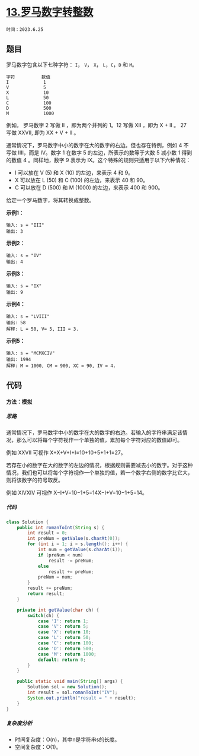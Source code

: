 # [13.罗马数字转整数](https://leetcode.cn/problems/roman-to-integer/)

`时间：2023.6.25`

## 题目

罗马数字包含以下七种字符： `I`， `V`， `X`， `L`，`C`，`D` 和 `M`。

```
字符          数值
I             1
V             5
X             10
L             50
C             100
D             500
M             1000
```

例如， 罗马数字 2 写做 II ，即为两个并列的 1。12 写做 XII ，即为 X + II 。 27 写做  XXVII, 即为 XX + V + II 。

通常情况下，罗马数字中小的数字在大的数字的右边。但也存在特例，例如 4 不写做 IIII，而是 IV。数字 1 在数字 5 的左边，所表示的数等于大数 5 减小数 1 得到的数值 4 。同样地，数字 9 表示为 IX。这个特殊的规则只适用于以下六种情况：

- I 可以放在 V (5) 和 X (10) 的左边，来表示 4 和 9。
- X 可以放在 L (50) 和 C (100) 的左边，来表示 40 和 90。 
- C 可以放在 D (500) 和 M (1000) 的左边，来表示 400 和 900。

给定一个罗马数字，将其转换成整数。

**示例1：**

```
输入: s = "III"
输出: 3
```

**示例2：**

```
输入: s = "IV"
输出: 4
```

**示例3：**

```
输入: s = "IX"
输出: 9
```

**示例4：**

```
输入: s = "LVIII"
输出: 58
解释: L = 50, V= 5, III = 3.
```

**示例5：**

```
输入: s = "MCMXCIV"
输出: 1994
解释: M = 1000, CM = 900, XC = 90, IV = 4.
```

## 代码

#### 方法：模拟

##### 思路

通常情况下，罗马数字中小的数字在大的数字的右边。若输入的字符串满足该情况，那么可以将每个字符视作一个单独的值，累加每个字符对应的数值即可。

例如 XXVII 可视作 X+X+V+I+I=10+10+5+1+1=27。

若存在小的数字在大的数字的左边的情况，根据规则需要减去小的数字。对于这种情况，我们也可以将每个字符视作一个单独的值，若一个数字右侧的数字比它大，则将该数字的符号取反。

例如 XIVXIV 可视作 X−I+V=10−1+5=14X−I+V=10−1+5=14。

##### 代码

```java
class Solution {
    public int romanToInt(String s) {
        int result = 0;
        int preNum = getValue(s.charAt(0));
        for (int i = 1; i < s.length(); i++) {
            int num = getValue(s.charAt(i));
            if (preNum < num)
                result -= preNum;
            else
                result += preNum;
            preNum = num;
        }
        result += preNum;
        return result;
    }

    private int getValue(char ch) {
        switch(ch) {
            case 'I': return 1;
            case 'V': return 5;
            case 'X': return 10;
            case 'L': return 50;
            case 'C': return 100;
            case 'D': return 500;
            case 'M': return 1000;
            default: return 0;
        }
    }

    public static void main(String[] args) {
        Solution sol = new Solution();
        int result = sol.romanToInt("IV");
        System.out.println("result = " + result);
    }
}
```

##### 复杂度分析

- 时间复杂度：O(n)，其中n是字符串s的长度。
- 空间复杂度：O(1)。